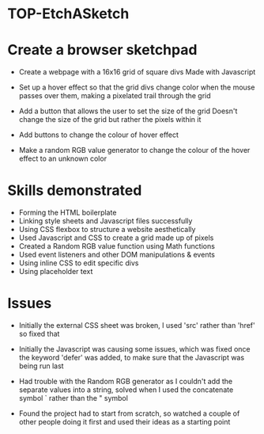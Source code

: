 # TOP-EtchASketch

# Create a browser sketchpad 
- Create a webpage with a 16x16 grid of square divs
    Made with Javascript

- Set up a hover effect so that the grid divs change color when the mouse passes over them, making a pixelated trail through the grid

- Add a button that allows the user to set the size of the grid
    Doesn't change the size of the grid but rather the pixels within it

- Add buttons to change the colour of hover effect

- Make a random RGB value generator to change the colour of the hover effect to an unknown color


# Skills demonstrated

- Forming the HTML boilerplate
- Linking style sheets and Javascript files successfully
- Using CSS flexbox to structure a website aesthetically 
- Used Javascript and CSS to create a grid made up of pixels
- Created a Random RGB value function using Math functions
- Used event listeners and other DOM manipulations & events
- Using inline CSS to edit specific divs
- Using placeholder text


# Issues

- Initially the external CSS sheet was broken, I used 'src' rather than 'href' so fixed that

- Initially the Javascript was causing some issues, which was fixed once the keyword 'defer' was added, to make sure that the Javascript was being run last

- Had trouble with the Random RGB generator as I couldn't add the separate values into a string, solved when I used the concatenate symbol ` rather than the " symbol

- Found the project had to start from scratch, so watched a couple of other people doing it first and used their ideas as a starting point